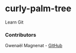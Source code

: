 # curly-palm-tree
Learn Git

### Contributors
Gwenaël Magnenat - [GitHub](https://github.com/gmagnenat)
